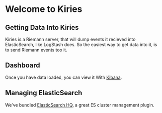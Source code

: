 # Welcome to Kiries

## Getting Data Into Kiries

Kiries is a Riemann server, that will dump events it recieved into
ElasticSearch, like LogStash does.  So the easiest way to get data
into it, is to send Riemann events too it.

## Dashboard

Once you have data loaded, you can view it With [Kibana](/kibana/index.html).

## Managing ElasticSearch

We've bundled [ElasticSearch HQ](/HQ/index.html), a great ES cluster
management plugin.


